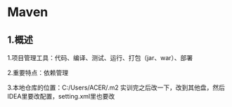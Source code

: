 # Maven

## 1.概述

1.项目管理工具：代码、编译、测试、运行、打包（jar、war）、部署

2.重要特点：依赖管理

3.本地仓库的位置：C:/Users/ACER/.m2			实训完之后改一下，改到其他盘，然后IDEA里要改配置，setting.xml里也要改